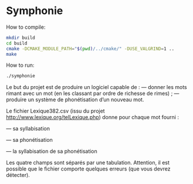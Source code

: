 # Symphonie

How to compile:
```bash
mkdir build
cd build
cmake -DCMAKE_MODULE_PATH="$(pwd)/../cmake/" -DUSE_VALGRIND=1 ..
make
```

How to run:
```bash
./symphonie
```

Le but du projet est de produire un logiciel capable de :
— donner les mots rimant avec un mot (en les classant par ordre de richesse de rimes) ; — produire un système de phonétisation d’un nouveau mot.


Le fichier Lexique382.csv (issu du projet http://www.lexique.org/telLexique.php) donne pour chaque mot fourni :

   — sa syllabisation

   — sa phonétisation

   — la syllabisation de sa phonétisation


Les quatre champs sont séparés par une tabulation. Attention, il est possible que le fichier comporte quelques erreurs (que vous devrez détecter).
